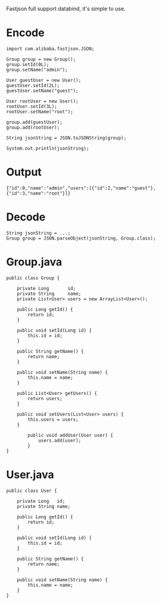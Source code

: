 Fastjson full support databind, it's simple to use.

# Encode

    import com.alibaba.fastjson.JSON;

    Group group = new Group();
    group.setId(0L);
    group.setName("admin");

    User guestUser = new User();
    guestUser.setId(2L);
    guestUser.setName("guest");

    User rootUser = new User();
    rootUser.setId(3L);
    rootUser.setName("root");

    group.add(guestUser);
    group.add(rootUser);

    String jsonString = JSON.toJSONString(group);

    System.out.println(jsonString);

# Output
    {"id":0,"name":"admin","users":[{"id":2,"name":"guest"},{"id":3,"name":"root"}]}

# Decode
    String jsonString = ...;
    Group group = JSON.parseObject(jsonString, Group.class);

# Group.java
	public class Group {
	
	    private Long       id;
	    private String     name;
	    private List<User> users = new ArrayList<User>();
	
	    public Long getId() {
	        return id;
	    }
	
	    public void setId(Long id) {
	        this.id = id;
	    }
	
	    public String getName() {
	        return name;
	    }
	
	    public void setName(String name) {
	        this.name = name;
	    }
	
	    public List<User> getUsers() {
	        return users;
	    }
	
	    public void setUsers(List<User> users) {
	        this.users = users;
	    }

            public void addUser(User user) {
                users.add(user);
            }
	}

# User.java
	public class User {
	
	    private Long   id;
	    private String name;
	
	    public Long getId() {
	        return id;
	    }
	
	    public void setId(Long id) {
	        this.id = id;
	    }
	
	    public String getName() {
	        return name;
	    }
	
	    public void setName(String name) {
	        this.name = name;
	    }
	}